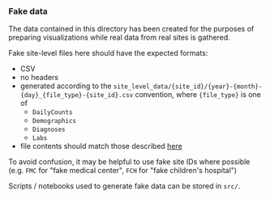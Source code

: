 ### Fake data

The data contained in this directory has been created for the purposes of preparing visualizations while real data from real sites is gathered.

Fake site-level files here should have the expected formats:
- CSV
- no headers
- generated according to the `site_level_data/{site_id}/{year}-{month}-{day}_{file_type}-{site_id}.csv` convention, where `{file_type}` is one of 
    - `DailyCounts`
    - `Demographics`
    - `Diagnoses`
    - `Labs`
- file contents should match those described [here](https://github.com/GriffinWeber/covid19i2b2/blob/master/COVID19_Data_Files_Description.txt)

To avoid confusion, it may be helpful to use fake site IDs where possible (e.g. `FMC` for "fake medical center", `FCH` for "fake children's hospital")

Scripts / notebooks used to generate fake data can be stored in `src/`.